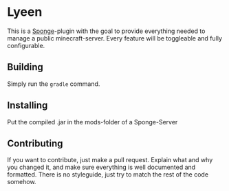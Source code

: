 # Lyeen

This is a [Sponge](https://www.spongepowered.org/)-plugin with the goal to provide everything needed to manage a public minecraft-server.
Every feature will be toggleable and fully configurable.

## Building

Simply run the `gradle` command.

## Installing

Put the compiled .jar in the mods-folder of a Sponge-Server

## Contributing

If you want to contribute, just make a pull request.
Explain what and why you changed it, and make sure everything is well documented and formatted.
There is no styleguide, just try to match the rest of the code somehow.